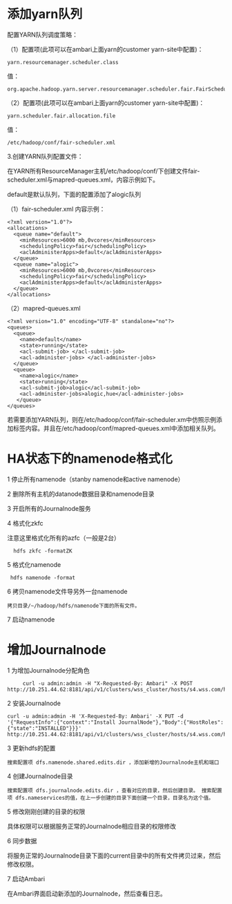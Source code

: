 # 添加yarn队列

配置YARN队列调度策略：

（1）配置项(此项可以在ambari上面yarn的customer yarn-site中配置)：
```
yarn.resourcemanager.scheduler.class
```
值：
```
org.apache.hadoop.yarn.server.resourcemanager.scheduler.fair.FairScheduler
```
（2）配置项(此项可以在ambari上面yarn的customer yarn-site中配置)：
```
yarn.scheduler.fair.allocation.file
```
值：
```
/etc/hadoop/conf/fair-scheduler.xml
```
3.创建YARN队列配置文件：

在YARN所有ResourceManager主机/etc/hadoop/conf/下创建文件fair-scheduler.xml与mapred-queues.xml，内容示例如下。

default是默认队列，下面的配置添加了alogic队列

（1）fair-scheduler.xml
内容示例：
```
<?xml version="1.0"?>
<allocations>
  <queue name="default">
    <minResources>6000 mb,0vcores</minResources>
    <schedulingPolicy>fair</schedulingPolicy>
    <aclAdministerApps>default</aclAdministerApps>
  </queue>
  <queue name="alogic">
    <minResources>6000 mb,0vcores</minResources>
    <schedulingPolicy>fair</schedulingPolicy>
    <aclAdministerApps>default</aclAdministerApps>
  </queue>
</allocations>
```
（2）mapred-queues.xml
```
<?xml version="1.0" encoding="UTF-8" standalone="no"?>
<queues>
  <queue>
    <name>default</name>
    <state>running</state>
    <acl-submit-job> </acl-submit-job>
    <acl-administer-jobs> </acl-administer-jobs>
  </queue>
  <queue>
    <name>alogic</name>
    <state>running</state>
    <acl-submit-job>alogic</acl-submit-job>
    <acl-administer-jobs>alogic,hue</acl-administer-jobs>
   </queue>
</queues>
```

若需要添加YARN队列，则在/etc/hadoop/conf/fair-scheduler.xm中仿照示例添加<queue>标签内容。并且在/etc/hadoop/conf/mapred-queues.xml中添加相关队列。

# HA状态下的namenode格式化

1 停止所有namenode（stanby namenode和active namenode）

2 删除所有主机的datanode数据目录和namenode目录

3 开启所有的Journalnode服务

4 格式化zkfc

注意这里格式化所有的azfc（一般是2台）
```
  hdfs zkfc -formatZK
```

5 格式化namenode

 ```
  hdfs namenode -format
 ```

 6 拷贝namenode文件导另外一台namenode

    拷贝目录/~/hadoop/hdfs/namenode下面的所有文件。

 7 启动namenode

# 增加Journalnode

 1  为增加Journalnode分配角色

```
     curl -u admin:admin -H "X-Requested-By: Ambari" -X POST http://10.251.44.62:8181/api/v1/clusters/wss_cluster/hosts/s4.wss.com/host_components/JOURNALNODE
```
2  安装Journalnode
```
curl -u admin:admin -H 'X-Requested-By: Ambari' -X PUT -d '{"RequestInfo":{"context":"Install JournalNode"},"Body":{"HostRoles":{"state":"INSTALLED"}}}' http://10.251.44.62:8181/api/v1/clusters/wss_cluster/hosts/s4.wss.com/host_components/JOURNALNODE
```

3 更新hdfs的配置

    搜索配置项 dfs.namenode.shared.edits.dir ，添加新增的Journalnode主机和端口

4  创建Journalnode目录

    搜索配置项 dfs.journalnode.edits.dir ，查看对应的目录，然后创建目录。 搜索配置项 dfs.nameservices的值，在上一步创建的目录下面创建一个目录，目录名为这个值。

5 修改刚刚创建的目录的权限

  具体权限可以根据服务正常的Journalnode相应目录的权限修改

6 同步数据

  将服务正常的Journalnode目录下面的current目录中的所有文件拷贝过来，然后修改权限。

7 启动Ambari

   在Ambari界面启动新添加的Journalnode，然后查看日志。
